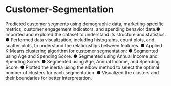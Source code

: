 # Customer-Segmentation
Predicted customer segments using demographic data, marketing-specific metrics, customer engagement indicators, and spending behavior data.● Imported and explored the dataset to understand its structure and statistics. ● Performed data visualization, including histograms, count plots, and scatter plots, to understand the relationships between features. ● Applied K-Means clustering algorithm for customer segmentation: ● Segmented using Age and Spending Score. ● Segmented using Annual Income and Spending Score. ● Segmented using Age, Annual Income, and Spending Score. ● Plotted the inertia using the elbow method to select the optimal number of clusters for each segmentation. ● Visualized the clusters and their boundaries for better interpretation.
